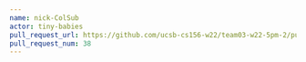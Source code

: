 ```yaml
---
name: nick-ColSub
actor: tiny-babies
pull_request_url: https://github.com/ucsb-cs156-w22/team03-w22-5pm-2/pull/38
pull_request_num: 38
---
```

